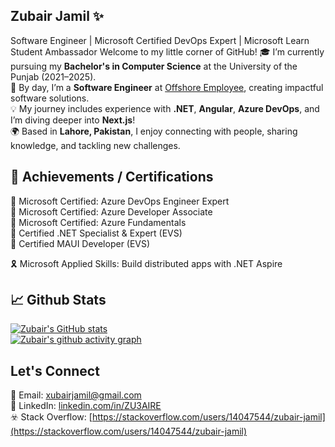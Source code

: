 ## Zubair Jamil ✨   
Software Engineer | Microsoft Certified DevOps Expert | Microsoft Learn Student Ambassador
Welcome to my little corner of GitHub!
🎓 I’m currently pursuing my **Bachelor's in Computer Science** at the University of the Punjab (2021–2025).  
💼 By day, I’m a **Software Engineer** at [Offshore Employee](https://offshore-employee.com/), creating impactful software solutions.  
💡 My journey includes experience with **.NET**, **Angular**, **Azure DevOps**, and I’m diving deeper into **Next.js**!  
🌍 Based in **Lahore, Pakistan**, I enjoy connecting with people, sharing knowledge, and tackling new challenges.  

## 📜 Achievements / Certifications  

🏅 Microsoft Certified: Azure DevOps Engineer Expert  
🏅 Microsoft Certified: Azure Developer Associate  
🏅 Microsoft Certified: Azure Fundamentals  
🏅 Certified .NET Specialist & Expert (EVS)  
🏅 Certified MAUI Developer (EVS)  

🎗️ Microsoft Applied Skills: Build distributed apps with .NET Aspire  

## 📈 Github Stats
[![Zubair's GitHub stats](https://github-readme-stats.vercel.app/api?username=ZU3AIRE&show_icons=true&title_color=3f99ed&icon_color=3f99ed&hide_border=false&cache_seconds=92)](https://linkedin.com/in/ZU3AIRE)  
[![Zubair's github activity graph](https://github-readme-activity-graph.vercel.app/graph?username=ZU3AIRE&bg_color=d8eafb&area_color=5da9ef&area=true&title_color=0969da&line=0969da&point=0969da&color=0969da&hide_border=false)](https://linkedin.com/in/ZU3AIRE)

## Let's Connect
💌 Email: [xubairjamil@gmail.com](mailto:xubairjamil@gmail.com)  
💼 LinkedIn: [linkedin.com/in/ZU3AIRE](https://www.linkedin.com/in/zu3aire)  
☣️ Stack Overflow: [https://stackoverflow.com/users/14047544/zubair-jamil](https://stackoverflow.com/users/14047544/zubair-jamil)
